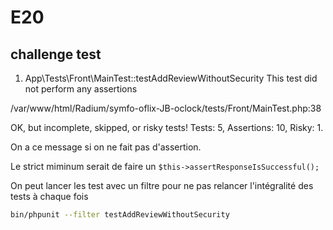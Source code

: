 # E20

## challenge test

1) App\Tests\Front\MainTest::testAddReviewWithoutSecurity
This test did not perform any assertions

/var/www/html/Radium/symfo-oflix-JB-oclock/tests/Front/MainTest.php:38

OK, but incomplete, skipped, or risky tests!
Tests: 5, Assertions: 10, Risky: 1.

On a ce message si on ne fait pas d'assertion.

Le strict miminum serait de faire un `$this->assertResponseIsSuccessful();`

On peut lancer les test avec un filtre pour ne pas relancer l'intégralité des tests à chaque fois

```bash
bin/phpunit --filter testAddReviewWithoutSecurity
```
